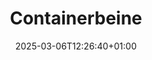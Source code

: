 ---
title: "Containerbeine"
description: "Confoot – Vereinfachen Sie die Logistik von Containern"
date: 2025-03-06T12:26:40+01:00
draft: false
---